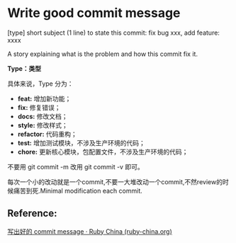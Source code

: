 # Write good commit message



[type] short subject (1 line) to state this commit: fix bug xxx, add feature: xxxx

A story explaining what is the problem and how this commit fix it.

**Type：类型**

具体来说，Type 分为：

- **feat:** 增加新功能；
- **fix:** 修复错误；
- **docs:** 修改文档；
- **style:** 修改样式；
- **refactor:** 代码重构；
- **test:** 增加测试模块，不涉及生产环境的代码；
- **chore:** 更新核心模块，包配置文件，不涉及生产环境的代码；

不要用 git commit -m 改用 git commit -v 即可。

每次一个小的改动就是一个commit,不要一大堆改动一个commit,不然review的时候痛苦到死.Minimal modification each commit.




## Reference:

[写出好的 commit message · Ruby China (ruby-china.org)](https://ruby-china.org/topics/15737)